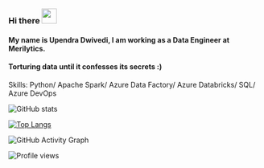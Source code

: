 ### Hi there  <img src="https://raw.githubusercontent.com/MartinHeinz/MartinHeinz/master/wave.gif" width="30px">
#### My name is Upendra Dwivedi, I am working as a Data Engineer at Merilytics.
#### Torturing data until it confesses its secrets :)


Skills: Python/ Apache Spark/ Azure Data Factory/ Azure Databricks/ SQL/ Azure DevOps



![GitHub stats](https://github-readme-stats.vercel.app/api?username=Upendradwivedi&show_icons=true) 


[![Top Langs](https://github-readme-stats.vercel.app/api/top-langs/?username=Upendradwivedi)](https://github.com/anuraghazra/github-readme-stats)

 

![GitHub Activity Graph](https://activity-graph.herokuapp.com/graph?username=Upendradwivedi)  

![Profile views](https://gpvc.arturio.dev/Upendradwivedi)  
